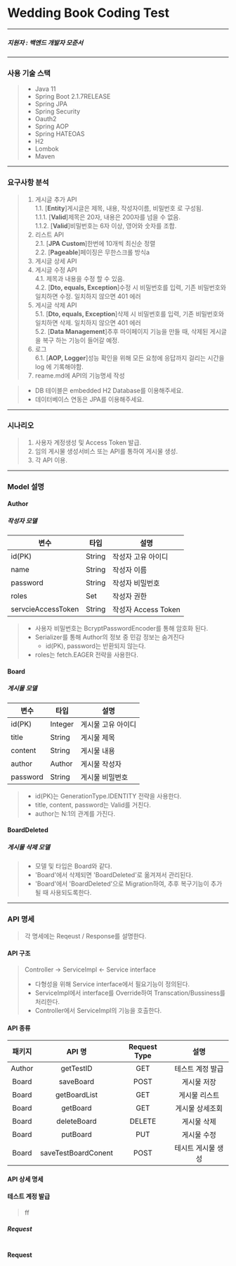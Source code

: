 # Wedding Book Coding Test
- - - - - - 
##### 지원자 : 백엔드 개발자 모준서
- - - - - - 
### 사용 기술 스택
>* Java 11
>* Spring Boot 2.1.7RELEASE
>* Spring JPA
>* Spring Security
>* Oauth2
>* Spring AOP
>* Spring HATEOAS
>* H2 
>* Lombok
>* Maven
- - - - - -
### 요구사항 분석
>1. 게시글 추가 API    
  1.1. [**Entity**]게시글은 제목, 내용, 작성자이름, 비밀번호 로 구성됨.    
    1.1.1. [**Valid**]제목은 20자, 내용은 200자를 넘을 수 없음.    
    1.1.2. [**Valid**]비밀번호는 6자 이상, 영어와 숫자를 조합.    
>2. 리스트 API    
  2.1. [**JPA Custom**]한번에 10개씩 최신순 정렬   
  2.2. [**Pageable**]페이징은 무한스크롤 방식a   
>3. 게시글 상세 API   
>4. 게시글 수정 API   
  4.1. 제목과 내용을 수정 할 수 있음.   
  4.2. [**Dto, equals, Exception**]수정 시 비밀번호를 입력, 기존 비밀번호와 일치하면 수정. 일치하지 않으면 401 에러   
>5. 게시글 삭제 API   
  5.1. [**Dto, equals, Exception**]삭제 시 비밀번호를 입력, 기존 비밀번호와 일치하면 삭제. 일치하지 않으면 401 에러   
  5.2. [**Data Management**]추후 마이페이지 기능을 만들 때, 삭제된 게시글을 복구 하는 기능이 들어갈 예정.
>6. 로그   
  6.1. [**AOP, Logger**]성능 확인을 위해 모든 요청에 응답까지 걸리는 시간을 log 에 기록해야함.   
>7. reame.md에 API의 기능명세 작성   

>* DB 테이블은 embedded H2 Database를 이용해주세요.
>* 데이터베이스 연동은 JPA를 이용해주세요.
- - - -
### 시나리오
>1. 사용자 계정생성 및 Access Token 발급.
>2. 임의 게시물 생성서비스 또는 API를 통하여 게시물 생성.
>3. 각 API 이용.
- - - -
### Model 설명
#### Author
##### 작성자 모델
|변수|타입|설명|
|----|----|----|
|id(PK)|String|작성자 고유 아이디|
|name|String|작성자 이름|
|password|String|작성자 비밀번호|
|roles|Set|작성자 권한|
|servcieAccessToken|String|작성자 Access Token|
>* 사용자 비밀번호는 BcryptPasswordEncoder를 통해 암호화 된다.
>* Serializer를 통해 Author의 정보 중 민감 정보는 숨겨진다
>   * id(PK), password는 반환되지 않는다.
>* roles는 fetch.EAGER 전략을 사용한다.
    
#### Board
##### 게시물 모델
|변수|타입|설명|
|----|----|----|
|id(PK)|Integer|게시물 고유 아이디|
|title|String|게시물 제목|
|content|String|게시물 내용|
|author|Author|게시물 작성자|
|password|String|게시물 비밀번호|
>* id(PK)는 GenerationType.IDENTITY 전략을 사용한다.   
>* title, content, password는 Valid를 거친다.
>* author는 N:1의 관계를 가진다.

#### BoardDeleted
##### 게시물 삭제 모델
>* 모델 및 타입은 Board와 같다.
>* 'Board'에서 삭제되면 'BoardDeleted'로 옮겨져서 관리된다.   
>* 'Board'에서 'BoardDeleted'으로 Migration하여, 추후 복구기능이 추가 될 때 사용되도록한다.
- - - - 
### API 명세   
> 각 명세에는 Reqeust / Response를 설명한다.
#### API 구조
> Controller -> ServiceImpl <- Service interface
>* 다형성을 위해 Service interface에서 필요기능이 정의된다.
>* ServiceImpl에서 interface를 Override하여 Transcation/Bussiness를 처리한다.   
>* Controller에서 ServiceImpl의 기능을 호출한다.
#### API 종류
|패키지|API 명|Request Type|설명|
|:---:|:---:|:---:|:---:|
|Author|getTestID|GET|테스트 계정 발급|
|Board|saveBoard|POST|게시물 저장|
|Board|getBoardList|GET|게시물 리스트|
|Board|getBoard|GET|게시물 상세조회|
|Board|deleteBoard|DELETE|게시물 삭제|
|Board|putBoard|PUT|게시물 수정|
|Board|saveTestBoardConent|POST|테시트 게시물 생성|

#### API 상세 명세
#### 테스트 계정 발급
>ff
##### Request
````

````
#### Request
````

````

